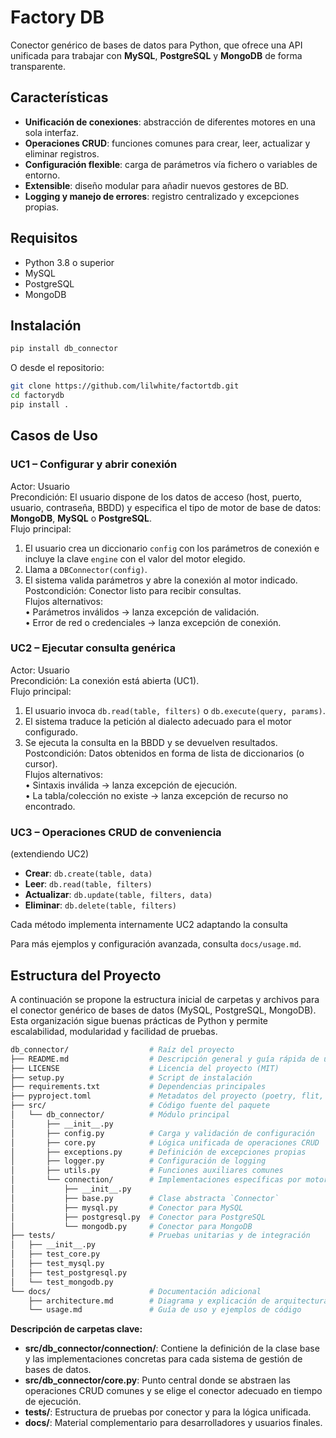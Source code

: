 # Factory DB

Conector genérico de bases de datos para Python, que ofrece una API unificada para trabajar con **MySQL**, **PostgreSQL** y **MongoDB** de forma transparente.

## Características

* **Unificación de conexiones**: abstracción de diferentes motores en una sola interfaz.
* **Operaciones CRUD**: funciones comunes para crear, leer, actualizar y eliminar registros.
* **Configuración flexible**: carga de parámetros vía fichero o variables de entorno.
* **Extensible**: diseño modular para añadir nuevos gestores de BD.
* **Logging y manejo de errores**: registro centralizado y excepciones propias.

## Requisitos

* Python 3.8 o superior
* MySQL
* PostgreSQL
* MongoDB

## Instalación

```bash
pip install db_connector
```

O desde el repositorio:

```bash
git clone https://github.com/lilwhite/factortdb.git
cd factorydb
pip install .
```

## Casos de Uso

### UC1 – Configurar y abrir conexión  
Actor: Usuario  
Precondición: El usuario dispone de los datos de acceso (host, puerto, usuario, contraseña, BBDD) y especifica el tipo de motor de base de datos: **MongoDB**, **MySQL** o **PostgreSQL**.  
Flujo principal:  
  1. El usuario crea un diccionario `config` con los parámetros de conexión e incluye la clave `engine` con el valor del motor elegido.  
  2. Llama a `DBConnector(config)`.  
  3. El sistema valida parámetros y abre la conexión al motor indicado.  
Postcondición: Conector listo para recibir consultas.  
Flujos alternativos:  
  • Parámetros inválidos → lanza excepción de validación.  
  • Error de red o credenciales → lanza excepción de conexión.
  
### UC2 – Ejecutar consulta genérica  
Actor: Usuario  
Precondición: La conexión está abierta (UC1).  
Flujo principal:  
  1. El usuario invoca `db.read(table, filters)` o `db.execute(query, params)`.  
  2. El sistema traduce la petición al dialecto adecuado para el motor configurado.  
  3. Se ejecuta la consulta en la BBDD y se devuelven resultados.  
Postcondición: Datos obtenidos en forma de lista de diccionarios (o cursor).  
Flujos alternativos:  
  • Sintaxis inválida → lanza excepción de ejecución.  
  • La tabla/colección no existe → lanza excepción de recurso no encontrado.
  
### UC3 – Operaciones CRUD de conveniencia  
(extendiendo UC2)  
- **Crear**: `db.create(table, data)`  
- **Leer**:  `db.read(table, filters)`  
- **Actualizar**: `db.update(table, filters, data)`  
- **Eliminar**: `db.delete(table, filters)`  

Cada método implementa internamente UC2 adaptando la consulta

Para más ejemplos y configuración avanzada, consulta `docs/usage.md`.

## Estructura del Proyecto

A continuación se propone la estructura inicial de carpetas y archivos para el conector genérico de bases de datos (MySQL, PostgreSQL, MongoDB). Esta organización sigue buenas prácticas de Python y permite escalabilidad, modularidad y facilidad de pruebas.

```bash
db_connector/                  # Raíz del proyecto
├── README.md                  # Descripción general y guía rápida de uso
├── LICENSE                    # Licencia del proyecto (MIT)
├── setup.py                   # Script de instalación
├── requirements.txt           # Dependencias principales
├── pyproject.toml             # Metadatos del proyecto (poetry, flit, etc.)
├── src/                       # Código fuente del paquete
│   └── db_connector/          # Módulo principal
│       ├── __init__.py
│       ├── config.py          # Carga y validación de configuración
│       ├── core.py            # Lógica unificada de operaciones CRUD
│       ├── exceptions.py      # Definición de excepciones propias
│       ├── logger.py          # Configuración de logging
│       ├── utils.py           # Funciones auxiliares comunes
│       └── connection/        # Implementaciones específicas por motor
│           ├── __init__.py
│           ├── base.py        # Clase abstracta `Connector`
│           ├── mysql.py       # Conector para MySQL
│           ├── postgresql.py  # Conector para PostgreSQL
│           └── mongodb.py     # Conector para MongoDB
├── tests/                     # Pruebas unitarias y de integración
│   ├── __init__.py
│   ├── test_core.py
│   ├── test_mysql.py
│   ├── test_postgresql.py
│   └── test_mongodb.py
└── docs/                      # Documentación adicional
    ├── architecture.md        # Diagrama y explicación de arquitectura
    └── usage.md               # Guía de uso y ejemplos de código
```

**Descripción de carpetas clave:**

* **src/db\_connector/connection/**: Contiene la definición de la clase base y las implementaciones concretas para cada sistema de gestión de bases de datos.
* **src/db\_connector/core.py**: Punto central donde se abstraen las operaciones CRUD comunes y se elige el conector adecuado en tiempo de ejecución.
* **tests/**: Estructura de pruebas por conector y para la lógica unificada.
* **docs/**: Material complementario para desarrolladores y usuarios finales.
